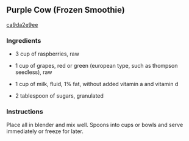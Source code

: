 ## Purple Cow (Frozen Smoothie)

[ca9da2e9ee](http://www.food.com/recipe/purple-cow-frozen-smoothie-135316)

### Ingredients

 - 3 cup of raspberries, raw

 - 1 cup of grapes, red or green (european type, such as thompson seedless), raw

 - 1 cup of milk, fluid, 1% fat, without added vitamin a and vitamin d

 - 2 tablespoon of sugars, granulated

### Instructions

Place all in blender and mix well. Spoons into cups or bowls and serve immediately or freeze for later.